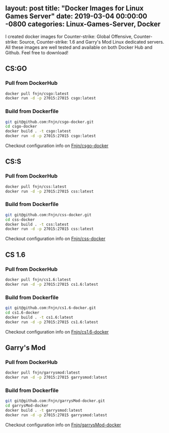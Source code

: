layout: post
title:  "Docker Images for Linux Games Server"
date:   2019-03-04 00:00:00 -0800
categories: Linux-Games-Server, Docker
---

I created docker images for Counter-strike: Global Offensive, Counter-strike: Source, Counter-strike: 1.6 and Garry's Mod Linux dedicated servers. All these images are well tested and available on both Docker Hub and Github. Feel free to download!

## CS:GO
### Pull from DockerHub
```bash
docker pull fnjn/csgo:latest
docker run -d -p 27015:27015 csgo:latest
```

### Build from Dockerfile
```bash
git git@github.com:Fnjn/csgo-docker.git
cd csgo-docker
docker build . -t csgo:latest
docker run -d -p 27015:27015 csgo:latest
```
Checkout configuration info on [Fnjn/csgo-docker](https://github.com/Fnjn/csgo-docker)


## CS:S
### Pull from DockerHub
```bash
docker pull fnjn/css:latest
docker run -d -p 27015:27015 css:latest
```

### Build from Dockerfile
```bash
git git@github.com:Fnjn/css-docker.git
cd css-docker
docker build . -t css:latest
docker run -d -p 27015:27015 css:latest
```
Checkout configuration info on [Fnjn/css-docker](https://github.com/Fnjn/css-docker)


## CS 1.6
### Pull from DockerHub
```bash
docker pull fnjn/cs1.6:latest
docker run -d -p 27015:27015 cs1.6:latest
```

### Build from Dockerfile
```bash
git git@github.com:Fnjn/cs1.6-docker.git
cd cs1.6-docker
docker build . -t cs1.6:latest
docker run -d -p 27015:27015 cs1.6:latest
```
Checkout configuration info on [Fnjn/cs1.6-docker](https://github.com/Fnjn/cs1.6-docker)


## Garry's Mod
### Pull from DockerHub
```bash
docker pull fnjn/garrysmod:latest
docker run -d -p 27015:27015 garrysmod:latest
```

### Build from Dockerfile
```bash
git git@github.com:Fnjn/garrysMod-docker.git
cd garrysMod-docker
docker build . -t garrysmod:latest
docker run -d -p 27015:27015 garrysmod:latest
```
Checkout configuration info on [Fnjn/garrysMod-docker](https://github.com/Fnjn/garrysMod-docker)
